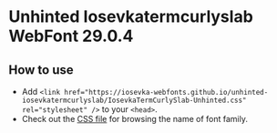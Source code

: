 # Unhinted Iosevkatermcurlyslab WebFont 29.0.4

## How to use

- Add `<link href="https://iosevka-webfonts.github.io/unhinted-iosevkatermcurlyslab/IosevkaTermCurlySlab-Unhinted.css" rel="stylesheet" />` to your `<head>`.
- Check out the [CSS file](./IosevkaTermCurlySlab-Unhinted.css) for browsing the name of font family.

